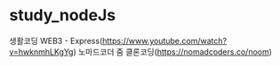 # study_nodeJs
생활코딩 WEB3 - Express(https://www.youtube.com/watch?v=hwknmhLKgYg)
노마드코더 줌 클론코딩(https://nomadcoders.co/noom)
